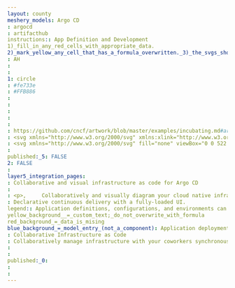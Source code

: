 ```yaml
---
layout: county 
meshery_models: Argo CD
: argocd
: artifacthub
instructions:: App Definition and Development
1)_fill_in_any_red_cells_with_appropriate_data.
2)_mark_yellow_any_cell_that_has_a_formula_overwritten._3)_the_svgs_shouldn't_have_xml_header_they_are_added_programmatically_through_workflows: Continuous Integration & Delivery
: AH
: 
: 
1: circle
: #fe733e
: #FFB886
: 
: 
: 
: 
: 
: https://github.com/cncf/artwork/blob/master/examples/incubating.md#argo-logos
: <svg xmlns="http://www.w3.org/2000/svg" xmlns:xlink="http://www.w3.org/1999/xlink" fill="none" viewBox="0 0 581 747">,   <path id="a" fill="#fff" d="M336.76 437.61c0 28.31-18.83 43.36-49.29 43.36-30.45 0-47.2-17.84-47.2-43.36 0 0 16.75 23.65 47.2 23.65 30.46 0 49.3-23.65 49.3-23.65Z"/>,   <path fill="#E2F5FC" d="M290.5 547.98c148.47 0 268.84-120.45 268.84-269.04 0-148.58-120.37-269.03-268.84-269.03-148.47 0-268.84 120.45-268.84 269.03 0 148.59 120.37 269.04 268.84 269.04Z"/>,   <path fill="#CDECF6" d="M290.5 504.04c121.36 0 219.74-98.45 219.74-219.9S411.86 64.24 290.5 64.24c-121.36 0-219.74 98.45-219.74 219.9s98.38 219.9 219.74 219.9Z"/>,   <path fill="#fff" d="M208.31 91.51a12.98 12.98 0 1 0 0-25.96 12.98 12.98 0 0 0 0 25.96Zm-96.57 325.82a4.5 4.5 0 1 0 7.08-5.54c-87.8-112.21-37.15-257.65 62.5-314.74a4.5 4.5 0 0 0-4.47-7.8C73.23 148.6 20.03 300.12 111.74 417.33Z"/>,   <path fill="#B5D2F3" d="M19.26 225.54a3.5 3.5 0 1 0-7 0h7Zm-7 105.38a3.5 3.5 0 1 0 7 0h-7Zm555.07-105.88a3.5 3.5 0 1 0-7 0h7Zm-7 105.38a3.5 3.5 0 1 0 7 0h-7ZM289.79 555.97c153.28 0 277.54-124.35 277.54-277.73h-7c0 149.52-121.13 270.73-270.54 270.73v7Zm277.54-277.73C567.33 124.84 443.07.5 289.79.5v7c149.41 0 270.54 121.21 270.54 270.74h7ZM289.79.5C136.51.5 12.26 124.85 12.26 278.24h7C19.26 128.7 140.38 7.5 289.79 7.5v-7ZM12.26 278.24c0 153.38 124.25 277.73 277.53 277.73v-7c-149.4 0-270.53-121.2-270.53-270.73h-7Zm0-52.7v105.38h7V225.54h-7Zm548.07-.5v105.38h7V225.04h-7Z"/>,   <path fill="#B5D2F3" d="M21.66 225.73a10.84 10.84 0 1 0-21.66 0v106.43a10.84 10.84 0 1 0 21.66 0V225.73Zm559.34 0a10.84 10.84 0 1 0-21.66 0v106.43a10.84 10.84 0 1 0 21.66 0V225.73Z"/>,   <path fill="#FE733E" d="M171.17 687.76c12.53-5.1 9.98-10.2 9.98-12.74l-6.1-92.55-5.37-46.3-8.12-289.07c0-68.6 50.73-132.72 127.3-132.72s130.76 61.71 130.88 132.77c-2.2 137.24-5.9 189.47-11.07 288.02-.63 13.47-2.38 33.86-2.96 46.32-2.88 61.66-6.14 91.87-6.14 93.53 0 2.55-2.54 7.64 9.98 12.74 12.52 5.1 41.46 11.71 41.46 13.33 0 1.6-48.89 0-48.89 0-28.02 0-28.02-20.98-28.02-26.07 0-5.1-7.64-92.6-7.64-92.6l-2.55 112.99c0 5.1 2.55 12.74 20.38 17.84 0 0 38.91 5.89 38.91 8.01 0 2.13-46.55 0-46.55 0-35.45 0-35.45-20.75-35.45-20.75l-7.64-92.6S331 700.5 331 713.24c0 9.99 1.73 17.63 29.54 22.73 13.43 3.73 40.54 8.35 40.54 10.2 0 1.85-61.86 0-61.86 0-33.11-2.55-36.24-25.5-36.24-25.5l-12.55-46.14-12.5 46.15s-5.09 22.94-38.2 25.49c0 0-56.17 1.85-56.17 0s22.5-5.99 36.81-10.2c19.36-5.69 29.55-12.74 29.55-22.73 0-12.74-2.55-105.35-2.55-105.35l-7.64 92.6s0 22.74-35.45 22.74c0 0-50.5.15-50.5-1.98 0-2.12 42.64-8 42.64-8 17.83-5.1 20.38-12.75 20.38-17.85l-2.55-113s-7.64 87.5-7.64 92.6c0 5.1 0 28.05-28.02 28.05 0 0-47.13-2.33-47.13-3.95 0-1.6 27.18-6.25 39.7-11.35Z"/>,   <path fill="#FE6446" d="M169.68 536.16s-5.23 12.8-17.05 19.7c-11.81 6.9-25.51 9.14-38.4 10.84 0 0 17.72 8.87 39.39 6.9 13.58-1.1 19.28 2.36 21.42 8.87l-5.36-46.3Zm238.99-.99s7.63 12.8 19.45 19.7c11.82 6.9 25.51 9.15 38.4 10.85 0 0-17.72 8.87-39.38 6.9-13.58-1.1-19.29 2.35-21.43 8.87l2.96-46.32Z"/>,   <path fill="#FE6446" d="m408.81 533 .99-16.02c-62.56 29.54-120.7 26.43-120.7 26.43s-58.49 2.45-119.92-26.57l.4 15.57s43.82 26.94 119.52 26.94c75.7 0 119.71-26.35 119.71-26.35Z" opacity=".3"/>,   <path fill="#FEA777" d="M238.78 194.25a17.84 17.84 0 1 0-.01-35.67 17.84 17.84 0 0 0 .01 35.67Z" opacity=".5"/>,   <path fill="#FE6B3C" d="M419.5 249.06s1.88-22.34-7.88-48.94c-26.77-73.01-92.56-87.71-128.02-85.64 0 0 50.28 23.76 52.61 99.8 1.06 33.72 1.06 34.78 1.06 34.78h82.23Z"/>,   <use xlink:href="#a"/>,   <use xlink:href="#a"/>,   <path fill="#fff" d="M336.76 437.61c0 28.31-11.39 72.92-49.29 72.92s-47.2-47.4-47.2-72.92c0 0 0 43.36 47.2 43.36 51.62 0 49.3-43.36 49.3-43.36Z"/>,   <path fill="#070909" d="M336.76 437.61c0 28.31-11.39 72.92-49.29 72.92s-47.2-47.4-47.2-72.92c0 0 0 43.36 47.2 43.36 51.62 0 49.3-43.36 49.3-43.36Z"/>,   <path fill="#FE6446" d="M197.93 394.25a77.82 77.82 0 0 0 77.8-77.85c0-43-34.83-77.85-77.8-77.85a77.82 77.82 0 0 0-77.8 77.85c0 43 34.84 77.85 77.8 77.85Z"/>,   <path fill="#fff" d="M197.73 378.32a60.94 60.94 0 0 0 60.92-60.96 60.94 60.94 0 0 0-60.92-60.97 60.94 60.94 0 0 0-60.92 60.97 60.94 60.94 0 0 0 60.92 60.96Z"/>,   <path fill="#090B0B" d="M195.96 325.27a18.72 18.72 0 1 0-.01-37.44 18.72 18.72 0 0 0 .01 37.44Z"/>,   <path fill="#FE6446" d="M381.1 394.25a77.82 77.82 0 0 0 77.79-77.85c0-43-34.83-77.85-77.8-77.85a77.82 77.82 0 0 0-77.79 77.85c0 43 34.83 77.85 77.8 77.85Z"/>,   <path fill="#fff" d="M378 378.21a60.94 60.94 0 0 0 60.93-60.96A60.94 60.94 0 0 0 378 256.29a60.94 60.94 0 0 0-60.92 60.96A60.94 60.94 0 0 0 378 378.21Z"/>,   <path fill="#090B0B" d="M379.13 325.27a18.72 18.72 0 1 0-.02-37.44 18.72 18.72 0 0 0 .01 37.44Z"/>, </svg>
: <svg xmlns="http://www.w3.org/2000/svg" fill="none" viewBox="0 0 522 673">,   <path fill="#fff" d="M198 66.5a11.8 11.8 0 1 1-23.7 0 11.8 11.8 0 0 1 23.6 0Zm-94.2 309.2a4.1 4.1 0 0 1-5.7-.7C14.5 268.3 63 130.3 157.4 76.3a4.1 4.1 0 1 1 4 7c-90.7 52-136.9 184.5-56.9 286.7a4 4 0 0 1-.7 5.7Zm72.2-81.3a16.8 16.8 0 1 0 0-33.6 16.8 16.8 0 0 0 0 33.6Zm164.5 0a16.8 16.8 0 1 0 0-33.6 16.8 16.8 0 0 0 0 33.6Z"/>,   <path fill="#fff" fill-rule="evenodd" d="M15.3 308.6a9.7 9.7 0 0 1-15.3-8V205a9.7 9.7 0 0 1 15-8 252.3 252.3 0 0 1 492.2-.3 9.7 9.7 0 0 1 14.7 8.4v95.5a9.7 9.7 0 0 1-15 8.2 252.7 252.7 0 0 1-139.7 172.3l-.1 1.7a57 57 0 0 0 17.4 17.7 91 91 0 0 0 34.5 9.8s-15.9 8-35.3 6.2c-12.2-1-17.4 2-19.3 8l1.3-19.7-1.3 19.6c-2 44.7-4.4 71-5.2 80.2l-.3 3.8v1c-.4 2.5-.8 6.4 9 10.4 5.5 2.3 14.7 4.9 22.6 7.1 8 2.3 14.6 4.2 14.6 4.9 0 1.4-43.9 0-43.9 0-25.2 0-25.2-18.8-25.2-23.4 0-4.6-6.8-83.2-6.8-83.2l-2.3 101.5c0 4.6 2.3 11.4 18.3 16 0 0 35 5.3 35 7.2 0 2-41.9 0-41.9 0-31.8 0-31.8-18.6-31.8-18.6l-6.9-83.2s-2.3 83.2-2.3 94.6c0 9 1.6 15.8 26.6 20.4 4.8 1.4 11.6 2.8 18 4.2 9.7 2 18.4 4 18.4 5 0 1.6-55.6 0-55.6 0-29.7-2.3-32.5-23-32.5-23L260.9 608l-11.2 41.4s-4.6 20.6-34.4 22.9c0 0-50.4 1.6-50.4 0 0-1 7.3-2.8 16-4.8 5.7-1.4 12-2.9 17-4.4 17.4-5.1 26.6-11.4 26.6-20.4 0-11.4-2.3-94.6-2.3-94.6l-6.9 83.2s0 20.4-31.8 20.4c0 0-45.4.1-45.4-1.8 0-2 38.3-7.2 38.3-7.2 16-4.6 18.3-11.4 18.3-16l-2.2-101.5s-7 78.6-7 83.2c0 4.6 0 25.2-25 25.2 0 0-42.4-2.1-42.4-3.6 0-.7 5.3-2 12.1-3.6 7.8-1.8 17.6-4.1 23.6-6.6 9.7-4 9.3-8 9-10.4v-1l-5.6-83.1c-1.9-5.8-7-9-19.2-8a72.6 72.6 0 0 1-35.4-6.2 91 91 0 0 0 34.5-9.7 40.6 40.6 0 0 0 15.3-17.7l-.1-4a252.7 252.7 0 0 1-137-171.1ZM368 467.4l1.1-20.8c1.8-33.8 3.4-63.2 4.8-97.4a70.5 70.5 0 0 0 3.2-123.6v-1.3c0-63.8-48.8-119.2-117.5-119.2-68.8 0-114.4 57.5-114.4 119.1v.2a70.5 70.5 0 0 0 3.6 126l3.2 115.7a240.2 240.2 0 1 1 216 1.3Zm-65.4-69.8c-.6 25.5-11.3 63.1-44.3 63.1-34 0-42.4-42.5-42.4-65.4 0 0 15 21.2 42.4 21.2s44.3-21.2 44.3-21.2v2.3Zm-124-55.7a55.4 55.4 0 1 0 0-110.8 55.4 55.4 0 0 0 0 110.8Zm163 0a55.4 55.4 0 1 0 0-110.8 55.4 55.4 0 0 0 0 110.8Z" clip-rule="evenodd"/>, </svg>
: 
published:_5: FALSE
2: FALSE
: 
layer5_integration_pages: 
: Collaborative and visual infrastructure as code for Argo CD
: 
: <p>,     Collaboratively and visually diagram your cloud native infrastructure with GitOps-style pipeline integration. Design, test, and manage configuration your Kubernetes-based, containerized applications as a visual topology., </p>, <p>,     Looking for best practice cloud native design and deployment best practices? Choose from thousands of pre-built components in MeshMap. Choose from hundreds of ready-made design patterns by importing templates from Meshery Catalog or use our low code designer, MeshMap, to create and deploy your own cloud native infrastructure designs., </p>
: Declarative continuous delivery with a fully-loaded UI.
legend:: Application definitions, configurations, and environments can be declarative and version controlled.
yellow_background__=_custom_text;_do_not_overwrite_with_formula
red_background_=_data_is_mising
blue_background_=_model_entry_(not_a_component): Application deployment and lifecycle management can be automated, auditable, and easy to understand.
: Collaborative Infrastructure as Code
: Collaboratively manage infrastructure with your coworkers synchronously sharing the same designs.
: 
: 
published:_0: 
: 
: 
---
```

